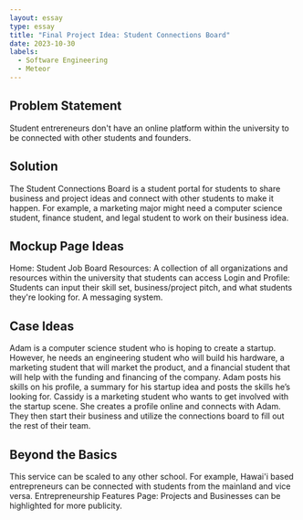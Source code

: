 ```yaml
---
layout: essay
type: essay
title: "Final Project Idea: Student Connections Board"
date: 2023-10-30
labels:
  - Software Engineering
  - Meteor
---
```


## Problem Statement
Student entrereneurs don't have an online platform within the university to be connected with other students and founders. 

## Solution
The Student Connections Board is a student portal for students to share business and project ideas and connect with other students to make it happen. For example, a marketing major might need a computer science student, finance student, and legal student to work on their business idea. 

## Mockup Page Ideas
Home: Student Job Board
Resources: A collection of all organizations and resources within the university that students can access
Login and Profile: Students can input their skill set, business/project pitch, and what students they're looking for. A messaging system. 

## Case Ideas
Adam is a computer science student who is hoping to create a startup. However, he needs an engineering student who will build his hardware, a marketing student that will market the product, and a financial student that will help with the funding and financing of the company. Adam posts his skills on his profile, a summary for his startup idea and posts the skills he’s looking for. Cassidy is a marketing student who wants to get involved with the startup scene. She creates a profile online and connects with Adam. They then start their business and utilize the connections board to fill out the rest of their team. 

## Beyond the Basics
This service can be scaled to any other school. For example, Hawai'i based entrepreneurs can be connected with students from the mainland and vice versa. 
Entrepreneurship Features Page: Projects and Businesses can be highlighted for more publicity. 

